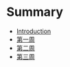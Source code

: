 # Summary

* [Introduction](README.md)
* [第一周](chapter1.md)
* [第二周](di-er-zhou.md)
* [第三周](tem.md)


